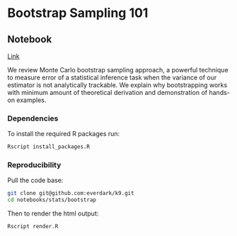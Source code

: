 # Bootstrap Sampling 101

## Notebook

[Link](https://everdark.github.io/k9/notebooks/stats/bootstrap/bootstrap.nb.html)

We review Monte Carlo bootstrap sampling approach,
a powerful technique to measure error of a statistical inference task when the variance of our estimator is not analytically trackable.
We explain why bootstrapping works with minimum amount of theoretical derivation and demonstration of hands-on examples.

### Dependencies

To install the required R packages run:

```sh
Rscript install_packages.R
```

### Reproducibility

Pull the code base:

```sh
git clone git@github.com:everdark/k9.git
cd notebooks/stats/bootstrap
```

Then to render the html output:

```sh
Rscript render.R
```

